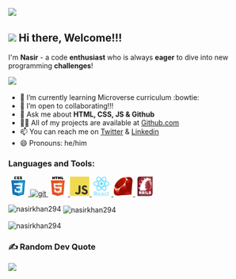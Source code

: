 ![](https://capsule-render.vercel.app/api?type=waving&color=gradient&height=100&section=header)
## <img src="https://media.giphy.com/media/hvRJCLFzcasrR4ia7z/giphy.gif" width="28"> Hi there, Welcome!!! 

 I'm **Nasir** - a code **enthusiast** who is always **eager** to dive into new programming **challenges**!

<a href="https://github.com/CodeWhiteWeb/CodeWhiteWeb"><img src="https://readme-typing-svg.herokuapp.com?color=%2336BCF7&center=true&vCenter=true&lines=How+can+I+help+you?;Wanna+see+my+projects?;Feel+free+to+explore+all+of+them.;"></a>




- 🔭  I’m currently learning Microverse curriculum :bowtie:
- 👯  I’m open to collaborating!!!
- 💬  Ask me about **HTML, CSS, JS & Github**
- 👨‍💻  All of my projects are available at [Github.com](https://github.com/Nasirkhan294?tab=repositories)
- 📫  You can reach me on [Twitter](https://twitter.com/NasirMa35888225) & [Linkedin](https://www.linkedin.com/in/nasirmahd-8a8/)
- 😄  Pronouns: he/him

### Languages and Tools:

<p align="left"> <a href="https://www.w3schools.com/css/" target="_blank" rel="noreferrer"> <img src="https://raw.githubusercontent.com/devicons/devicon/master/icons/css3/css3-original-wordmark.svg" alt="css3" width="40" height="40"/> </a> <a href="https://git-scm.com/" target="_blank" rel="noreferrer"> <img src="https://www.vectorlogo.zone/logos/git-scm/git-scm-icon.svg" alt="git" width="40" height="40"/> </a> <a href="https://www.w3.org/html/" target="_blank" rel="noreferrer"> <img src="https://raw.githubusercontent.com/devicons/devicon/master/icons/html5/html5-original-wordmark.svg" alt="html5" width="40" height="40"/> </a> <a href="https://developer.mozilla.org/en-US/docs/Web/JavaScript" target="_blank" rel="noreferrer"> <img src="https://raw.githubusercontent.com/devicons/devicon/master/icons/javascript/javascript-original.svg" alt="javascript" width="40" height="40"/> </a> <a href="https://rubyonrails.org" target="_blank" rel="noreferrer"> <img src="https://raw.githubusercontent.com/devicons/devicon/master/icons/react/react-original-wordmark.svg" alt="react" width="40" height="40"/> </a> <a href="https://www.ruby-lang.org/en/" target="_blank" rel="noreferrer"> <img src="https://raw.githubusercontent.com/devicons/devicon/master/icons/ruby/ruby-original.svg" alt="ruby" width="40" height="40"/> <img src="https://raw.githubusercontent.com/devicons/devicon/master/icons/rails/rails-original-wordmark.svg" alt="rails" width="40" height="40"/> </a> <a href="https://reactjs.org/" target="_blank" rel="noreferrer"> </a> </p>


<p><img align="left" src="https://github-readme-stats.vercel.app/api/top-langs?username=nasirkhan294&show_icons=true&locale=en&layout=compact" alt="nasirkhan294" /></p>
<p>&nbsp;<img align="center" src="https://github-readme-stats.vercel.app/api?username=nasirkhan294&show_icons=true&locale=en" alt="nasirkhan294" /></p>

<p><img align="center" src="https://github-readme-streak-stats.herokuapp.com/?user=nasirkhan294&" alt="nasirkhan294" /></p>


### ✍️ Random Dev Quote
![](https://quotes-github-readme.vercel.app/api?type=horizontal&theme=light)

